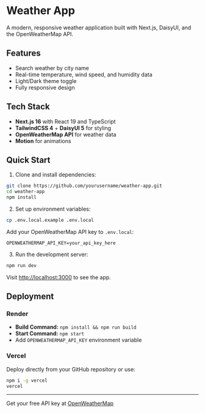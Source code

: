 # Weather App

A modern, responsive weather application built with Next.js, DaisyUI, and the OpenWeatherMap API.

## Features

- Search weather by city name
- Real-time temperature, wind speed, and humidity data
- Light/Dark theme toggle
- Fully responsive design

## Tech Stack

- **Next.js 16** with React 19 and TypeScript
- **TailwindCSS 4** + **DaisyUI 5** for styling
- **OpenWeatherMap API** for weather data
- **Motion** for animations

## Quick Start

1. Clone and install dependencies:

```bash
git clone https://github.com/yourusername/weather-app.git
cd weather-app
npm install
```

2. Set up environment variables:

```bash
cp .env.local.example .env.local
```

Add your OpenWeatherMap API key to `.env.local`:

```env
OPENWEATHERMAP_API_KEY=your_api_key_here
```

3. Run the development server:

```bash
npm run dev
```

Visit [http://localhost:3000](http://localhost:3000) to see the app.

## Deployment

### Render

- **Build Command:** `npm install && npm run build`
- **Start Command:** `npm start`
- Add `OPENWEATHERMAP_API_KEY` environment variable

### Vercel

Deploy directly from your GitHub repository or use:

```bash
npm i -g vercel
vercel
```

---

Get your free API key at [OpenWeatherMap](https://openweathermap.org/api)
